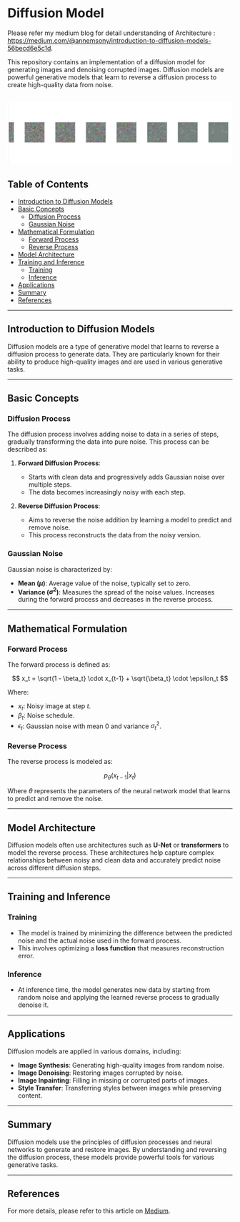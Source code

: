 # Diffusion Model
Please refer my medium blog for detail understanding of Architecture : https://medium.com/@annemsony/introduction-to-diffusion-models-56becd6e5c1d.

This repository contains an implementation of a diffusion model for generating images and denoising corrupted images. Diffusion models are powerful generative models that learn to reverse a diffusion process to create high-quality data from noise.

![Noise to Image Generation](noimg.png)
---

## Table of Contents

- [Introduction to Diffusion Models](#introduction-to-diffusion-models)
- [Basic Concepts](#basic-concepts)
  - [Diffusion Process](#diffusion-process)
  - [Gaussian Noise](#gaussian-noise)
- [Mathematical Formulation](#mathematical-formulation)
  - [Forward Process](#forward-process)
  - [Reverse Process](#reverse-process)
- [Model Architecture](#model-architecture)
- [Training and Inference](#training-and-inference)
  - [Training](#training)
  - [Inference](#inference)
- [Applications](#applications)
- [Summary](#summary)
- [References](#references)

---

## Introduction to Diffusion Models

Diffusion models are a type of generative model that learns to reverse a diffusion process to generate data. They are particularly known for their ability to produce high-quality images and are used in various generative tasks.

---

## Basic Concepts

### Diffusion Process

The diffusion process involves adding noise to data in a series of steps, gradually transforming the data into pure noise. This process can be described as:

1. **Forward Diffusion Process**:
   - Starts with clean data and progressively adds Gaussian noise over multiple steps.
   - The data becomes increasingly noisy with each step.

2. **Reverse Diffusion Process**:
   - Aims to reverse the noise addition by learning a model to predict and remove noise.
   - This process reconstructs the data from the noisy version.

### Gaussian Noise

Gaussian noise is characterized by:
- **Mean ($\mu$)**: Average value of the noise, typically set to zero.
- **Variance ($\sigma^2$)**: Measures the spread of the noise values. Increases during the forward process and decreases in the reverse process.

---

## Mathematical Formulation

### Forward Process

The forward process is defined as:

$$
x_t = \sqrt{1 - \beta_t} \cdot x_{t-1} + \sqrt{\beta_t} \cdot \epsilon_t
$$

Where:
- $x_t$: Noisy image at step $t$.
- $\beta_t$: Noise schedule.
- $\epsilon_t$: Gaussian noise with mean $0$ and variance $\sigma_t^2$.

### Reverse Process

The reverse process is modeled as:

$$
p_\theta(x_{t-1} | x_t)
$$

Where $\theta$ represents the parameters of the neural network model that learns to predict and remove the noise.

---

## Model Architecture

Diffusion models often use architectures such as **U-Net** or **transformers** to model the reverse process. These architectures help capture complex relationships between noisy and clean data and accurately predict noise across different diffusion steps.

---

## Training and Inference

### Training

- The model is trained by minimizing the difference between the predicted noise and the actual noise used in the forward process.
- This involves optimizing a **loss function** that measures reconstruction error.

### Inference

- At inference time, the model generates new data by starting from random noise and applying the learned reverse process to gradually denoise it.

---

## Applications

Diffusion models are applied in various domains, including:

- **Image Synthesis**: Generating high-quality images from random noise.
- **Image Denoising**: Restoring images corrupted by noise.
- **Image Inpainting**: Filling in missing or corrupted parts of images.
- **Style Transfer**: Transferring styles between images while preserving content.

---

## Summary

Diffusion models use the principles of diffusion processes and neural networks to generate and restore images. By understanding and reversing the diffusion process, these models provide powerful tools for various generative tasks.

---

## References

For more details, please refer to this article on [Medium](https://medium.com/@annemsony).




